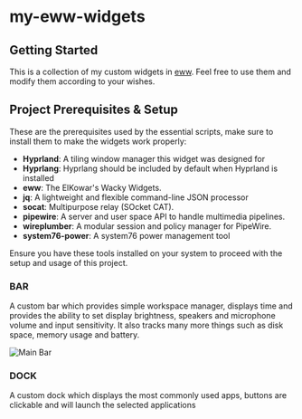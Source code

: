 # my-eww-widgets

## Getting Started

This is a collection of my custom widgets in [eww](https://github.com/elkowar/eww). Feel free to use them and modify them according to your wishes.

## Project Prerequisites & Setup
These are the prerequisites used by the essential scripts, make sure to install them to make the widgets work properly:

- **Hyprland**: A tiling window manager this widget was designed for
- **Hyprlang**: Hyprlang should be included by default when Hyprland is installed
- **eww**: The ElKowar's Wacky Widgets.
- **jq**: A lightweight and flexible command-line JSON processor
- **socat**: Multipurpose relay (SOcket CAT).
- **pipewire**: A server and user space API to handle multimedia pipelines.
- **wireplumber**: A modular session and policy manager for PipeWire.
- **system76-power**: A system76 power management tool

Ensure you have these tools installed on your system to proceed with the setup and usage of this project.

### BAR
A custom bar which provides simple workspace manager, displays time and provides the ability to set display brightness, speakers and microphone volume and input sensitivity.
It also tracks many more things such as disk space, memory usage and battery.

![Main Bar](img/bar.gif)

### DOCK
A custom dock which displays the most commonly used apps, buttons are clickable and will launch the selected applications
